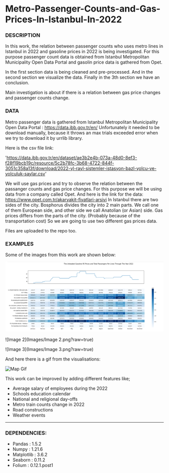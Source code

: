 # Metro-Passenger-Counts-and-Gas-Prices-In-Istanbul-In-2022

### DESCRIPTION
In this work, the relation between passenger counts who uses metro lines in Istanbul in 2022 and gasoline prices in 2022 is being investigated.
For this purpose passenger count data is obtained from Istanbul Metropolitan Municipality Open Data Portal and gasolin price data is gathered from Opet.

In the first section data is being cleaned and pre-processed. And in the second section we visualize the data. Finally in the 3th section we have an conclusion.

Main investigation is about if there is a relation between gas price changes and passenger counts change. 

### DATA
Metro passenger data is gathered from Istanbul Metropolitan Municipality Open Data Portal : https://data.ibb.gov.tr/en/ 
Unfortunately it needed to be download manually, because it throws an max trials exceeded error when we try to download it by urrlib library. 

Here is the csv file link: 

'https://data.ibb.gov.tr/en/dataset/ae3b2e4b-073a-48d0-8ef3-f28f19bcb19c/resource/5c2b78fc-3b68-4722-844f-3051c358a13f/download/2022-yl-rayl-sistemler-istasyon-bazl-yolcu-ve-yolculuk-saylar.csv'

We will use gas prices and try to observe the relation between the passanger counts and gas price changes. For this purpose we will be using data from a company called Opet. 
And here is the link for the data:
https://www.opet.com.tr/akaryakit-fiyatlari-arsivi 
In Istanbul there are two sides of the city. Bosphorus divides the city into 2 main parts. We call one of them European side, and other side we call Anatolian (or Asian) side. Gas prices differs from the parts of the city. (Probably because of the transportation cost) So we are going to use two different gas prices data. 

Files are uploaded to the repo too. 

### EXAMPLES
Some of the images from this work are shown below:

![Image 1](https://github.com/milikest/Metro-Passenger-Counts-and-Gas-Prices-in-Istanbul-In-2022/blob/main/Images/Image%201.png?raw=true)

![Image 2](Images/Image 2.png?raw=true)

![Image 3](Images/Image 3.png?raw=true)

And here there is a gif from the visualisations:

![Map Gif](https://github.com/milikest/Metro-Passenger-Counts-and-Gas-Prices-in-Istanbul-In-2022/blob/main/Images/Map%20gif.gif?raw=true "Title")

This work can be improved by adding different features like; 
- Average salary of employees during the 2022
- Schools education calendar
- National and religional day-offs
- Metro train counts change in 2022
- Road constructions
- Weather events

-------------------------------------------------------------------------------------------------------------------------------------------------------------------------------------------------------

### DEPENDENCIES:

- Pandas     : 1.5.2
- Numpy      : 1.21.6
- Matplotlib : 3.6.2
- Seaborn    : 0.11.2
- Folium     : 0.12.1.post1


